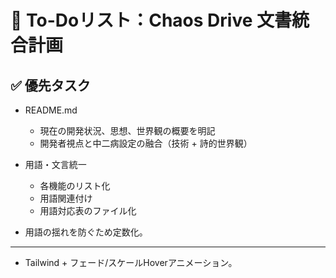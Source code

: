# 🧩 To-Doリスト：Chaos Drive 文書統合計画

## ✅ 優先タスク

* README.md
   * 現在の開発状況、思想、世界観の概要を明記
   * 開発者視点と中二病設定の融合（技術 + 詩的世界観）

* 用語・文言統一
   * 各機能のリスト化
   * 用語関連付け
   * 用語対応表のファイル化

* 用語の揺れを防ぐため定数化。

----

- Tailwind + フェード/スケールHoverアニメーション。

